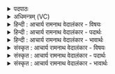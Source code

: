 <details><summary>पदपाठः</summary>

आ꣢। इ꣡न्दु꣢꣯म्। इ꣡न्द्रा꣢꣯य। सि꣣ञ्चत। पि꣡बा꣢꣯ति। सो꣣म्य꣢म्। म꣡धु꣢꣯। प्र। रा꣡धा꣢꣯ꣳसि। चो꣣दयते। महित्वना꣢। १५०९।
</details>

<details><summary>अधिमन्त्रम् (VC)</summary>

- इन्द्रः
- विश्वमना वैयश्वः
- उष्णिक्
- ऋषभः
</details>

<details><summary>हिन्दी : आचार्य रामनाथ वेदालंकार - विषयः</summary>

प्रथम ऋचा में पूर्वार्चिक के ३८६ क्रमाङ्क पर इन्द्र शब्द से परमात्मा का ग्रहण किया गया था। यहाँ जीवात्मा का ग्रहण करते हैं।
</details>

<details><summary>हिन्दी : आचार्य रामनाथ वेदालंकार - पदार्थः</summary>

पदार्थान्वयभाषाः -  हे साथियो ! तुम (इन्द्राय) अपने अन्तरात्मा के लिए (इन्द्रम्) सराबोर करनेवाले ब्रह्मानन्द-रस को (आ सिञ्चत) प्रवाहित करो। वह अन्तरात्मा (सोम्यम्) शान्तिकारी (मधु) उस मधुर ब्रह्मानन्द-रस को (पिबाति) पिये। पिया हुआ वह ब्रह्मानन्द-रस (महित्वना) अपनी महिमा से (राधांसि) ऐश्वर्यों को (प्रचोदयते) प्रेरित करे ॥१॥
</details>

<details><summary>हिन्दी : आचार्य रामनाथ वेदालंकार - भावार्थः</summary>

भावार्थभाषाः -  परमात्मा के पास से बहता हुआ आनन्द-रस जीवात्मा से पान किये जाने पर बहुत कल्याणकारी होता है ॥१॥
</details>

<details><summary>संस्कृत : आचार्य रामनाथ वेदालंकार - विषयः</summary>

तत्र प्रथमायामृचि पूर्वार्चिके ३८६ क्रमाङ्के इन्द्रशब्देन परमात्मा गृहीतः। अत्र जीवात्मा गृह्यते।
</details>

<details><summary>संस्कृत : आचार्य रामनाथ वेदालंकार - पदार्थः</summary>

पदार्थान्वयभाषाः -  हे सखायः ! यूयम् (इन्द्राय) स्वकीयाय अन्तरात्मने (इन्दुम्) क्लेदकं ब्रह्मानन्दरसम् (आ सिञ्चत) क्षारयत। सः (सोम्यम्) शान्तिकरम् (मधु) मधुरं तं ब्रह्मानन्दरसम् (पिबाति) पिबतु। पीतः स ब्रह्मानन्दरसः (महित्वना) स्वमहिम्ना (राधांसि) ऐश्वर्याणि (प्र चोदयते) प्रेरयतु ॥१॥
</details>

<details><summary>संस्कृत : आचार्य रामनाथ वेदालंकार - भावार्थः</summary>

भावार्थभाषाः -  परमात्मनः सकाशात् प्रवहन्नानन्दरसः जीवात्मना पीतो बहुकल्याणकरो जायते ॥१॥
</details>
